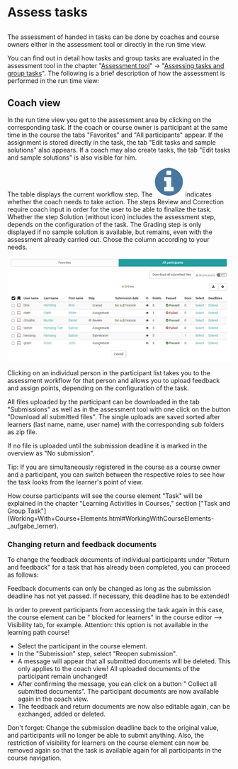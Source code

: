 # Assess tasks

##

The assessment of handed in tasks can be done by coaches and course owners
either in the assessment tool or directly in the run time view.

You can find out in detail how tasks and group tasks are evaluated in the
assessment tool in the chapter "[Assessment
tool](https://confluence.openolat.org/display/OO151EN/Assessment+Tool)" →
"[Assessing tasks and group
tasks](https://confluence.openolat.org/pages/viewpage.action?pageId=83558409)".
The following is a brief description of how the assessment is performed in the
run time view:

## Coach view

In the run time view you get to the assessment area by clicking on the
corresponding task. If the coach or course owner is participant at the same
time in the course the tabs "Favorites" and "All participants" appear. If the
assignment is stored directly in the task, the tab "Edit tasks and sample
solutions" also appears. If a coach may also create tasks, the tab "Edit tasks
and sample solutions" is also visible for him.

The table displays the current workflow step. The
![](assets/action_needed.png)
indicates whether the coach needs to take action. The steps Review and
Correction require coach input in order for the user to be able to finalize
the task. Whether the step Solution (without icon) includes the assessment
step, depends on the configuration of the task. The Grading step is only
displayed if no sample solution is available, but remains, even with the
assessment already carried out. Chose the column according to your needs.

![](assets/task_correction15a.png)

Clicking on an individual person in the participant list takes you to the
assessment workflow for that person and allows you to upload feedback and
assign points, depending on the configuration of the task.

All files uploaded by the participant can be downloaded in the tab
"Submissions" as well as in the assessment tool with one click on the button
"Download all submitted files". The single uploads are saved sorted after
learners (last name, name, user name) with the corresponding sub folders as
zip file.

If no file is uploaded until the submission deadline it is marked in the
overview as "No submission".

  

Tip: If you are simultaneously registered in the course as a course owner and
a participant, you can switch between the respective roles to see how the task
looks from the learner's point of view.

How course participants will see the course element "Task" will be explained
in the chapter "Learning Activities in Courses," section ["Task and Group
Task"](Working+With+Course+Elements.html#WorkingWithCourseElements-
_aufgabe_lerner).

### Changing return and feedback documents

To change the feedback documents of individual participants under "Return and
feedback" for a task that has already been completed, you can proceed as
follows:

Feedback documents can only be changed as long as the submission deadline has
not yet passed. If necessary, this deadline has to be extended!

In order to prevent participants from accessing the task again in this case,
the course element can be " blocked for learners" in the course editor -->
Visibility tab, for example. Attention: this option is not available in the
learning path course!

  * Select the participant in the course element.
  * In the "Submission" step, select "Reopen submission".
  * A message will appear that all submitted documents will be deleted. This only applies to the coach view! All uploaded documents of the participant remain unchanged!
  * After confirming the message, you can click on a button " Collect all submitted documents". The participant documents are now available again in the coach view.
  * The feedback and return documents are now also editable again, can be exchanged, added or deleted.

Don't forget: Change the submission deadline back to the original value, and
participants will no longer be able to submit anything. Also, the restriction
of visibility for learners on the course element can now be removed again so
that the task is available again for all participants in the course
navigation.

